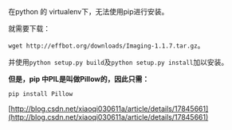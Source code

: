 在python 的 virtualenv下，无法使用pip进行安装。

就需要下载：

`wget http://effbot.org/downloads/Imaging-1.1.7.tar.gz`。

并使用`python setup.py build`及`python setup.py install`加以安装。

**但是，pip 中PIL是叫做Pillow的，因此只需：**

`pip install Pillow`

[http://blog.csdn.net/xiaoqi030611a/article/details/17845661](http://blog.csdn.net/xiaoqi030611a/article/details/17845661)
